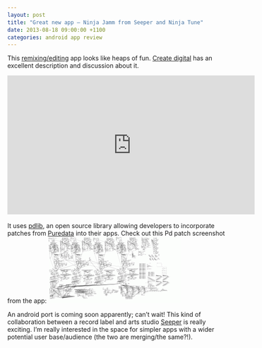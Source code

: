 ```yaml
---
layout: post
title: "Great new app – Ninja Jamm from Seeper and Ninja Tune"
date: 2013-08-18 09:00:00 +1100
categories: android app review
---
```

This [remixing/editing](http://ninjajamm.com/) app looks like heaps of fun. [Create digital](http://createdigitalmusic.com/2013/04/beyond-listening-ninja-tune-launches-ninja-jamm-opens-artists-to-mobile-remix-cdm-exclusive/?utm_source=feedburner&utm_medium=feed&utm_campaign=Feed%3A+createdigitalmusic+(createdigitalmusic.com)) has an excellent description and discussion about it.

<iframe width="560" height="315" src="https://www.youtube.com/embed/x6euU0v17g4" frameborder="0" allowfullscreen></iframe>

It uses [pdlib](http://gitorious.org/pdlib), an open source library allowing developers to incorporate patches from [Puredata](http://puredata.info/) into their apps. Check out this Pd patch screenshot from the app:
![pd patch screenshot](/assets/np-PD-patch-of-Ninja-Jamm-code-audio-engine-300x150.gif)

An android port is coming soon apparently; can’t wait! This kind of collaboration between a record label and arts studio [Seeper](http://seeper.com/) is really exciting. I’m really interested in the space for simpler apps with a wider  potential user base/audience (the two are merging/the same?!).
